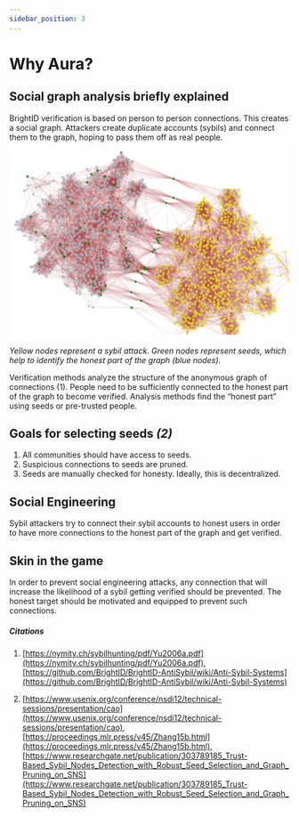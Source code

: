 ```yaml
---
sidebar_position: 3
---
```


# Why Aura?

## Social graph analysis briefly explained

BrightID verification is based on person to person connections. This creates a social graph. Attackers create duplicate accounts (sybils) and connect them to the graph, hoping to pass them off as real people.

![Example banner](../static/img/social-graph.png)

_Yellow nodes represent a sybil attack. Green nodes represent seeds, which help to identify the honest part of the graph (blue nodes)._

Verification methods analyze the structure of the anonymous graph of connections (1). People need to be sufficiently connected to the honest part of the graph to become verified. Analysis methods find the “honest part” using seeds or pre-trusted people.

## Goals for selecting seeds _(2)_

1. All communities should have access to seeds.
2. Suspicious connections to seeds are pruned.
3. Seeds are manually checked for honesty. Ideally, this is decentralized.

## Social Engineering

Sybil attackers try to connect their sybil accounts to honest users in order to have more connections to the honest part of the graph and get verified.

## Skin in the game

In order to prevent social engineering attacks, any connection that will increase the likelihood of  a sybil getting verified should be prevented. The honest target should be motivated and equipped to prevent such connections.

##### Citations

1. [https://nymity.ch/sybilhunting/pdf/Yu2006a.pdf](https://nymity.ch/sybilhunting/pdf/Yu2006a.pdf), [https://github.com/BrightID/BrightID-AntiSybil/wiki/Anti-Sybil-Systems](https://github.com/BrightID/BrightID-AntiSybil/wiki/Anti-Sybil-Systems)

2. [https://www.usenix.org/conference/nsdi12/technical-sessions/presentation/cao](https://www.usenix.org/conference/nsdi12/technical-sessions/presentation/cao), [https://proceedings.mlr.press/v45/Zhang15b.html](https://proceedings.mlr.press/v45/Zhang15b.html), [https://www.researchgate.net/publication/303789185_Trust-Based_Sybil_Nodes_Detection_with_Robust_Seed_Selection_and_Graph_Pruning_on_SNS](https://www.researchgate.net/publication/303789185_Trust-Based_Sybil_Nodes_Detection_with_Robust_Seed_Selection_and_Graph_Pruning_on_SNS)
